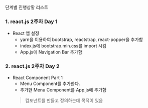 단계별 진행상황 리스트

### 1. react.js 2주차 Day 1
- React 앱 설정
    - yarn을 이용하여 bootstrap, reactstrap, react-popper을 추가함
    - index.js에 bootstrap.min.css를 import 시킴
    - App.js에 Navigation Bar 추가함

### 2. react.js 2주차 Day 2
- React Component Part 1
    - Menu Component를 추가한다.
    - 추가한 Menu Component를 App.js에 추가함
    > 컴포넌트를 만들고 정의하는데 목적이 있음